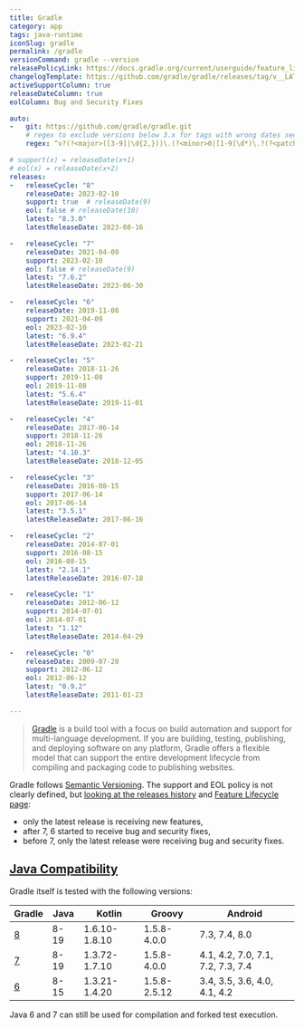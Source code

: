 ```yaml
---
title: Gradle
category: app
tags: java-runtime
iconSlug: gradle
permalink: /gradle
versionCommand: gradle --version
releasePolicyLink: https://docs.gradle.org/current/userguide/feature_lifecycle.html#eol_support
changelogTemplate: https://github.com/gradle/gradle/releases/tag/v__LATEST__
activeSupportColumn: true
releaseDateColumn: true
eolColumn: Bug and Security Fixes

auto:
-   git: https://github.com/gradle/gradle.git
    # regex to exclude versions below 3.x for tags with wrong dates see https://github.com/endoflife-date/endoflife.date/pull/3619
    regex: ^v?(?<major>([3-9]|\d{2,}))\.(?<minor>0|[1-9]\d*)\.?(?<patch>0|[1-9]\d*)?$

# support(x) = releaseDate(x+1)
# eol(x) = releaseDate(x+2)
releases:
-   releaseCycle: "8"
    releaseDate: 2023-02-10
    support: true  # releaseDate(9)
    eol: false # releaseDate(10)
    latest: "8.3.0"
    latestReleaseDate: 2023-08-16

-   releaseCycle: "7"
    releaseDate: 2021-04-09
    support: 2023-02-10
    eol: false # releaseDate(9)
    latest: "7.6.2"
    latestReleaseDate: 2023-06-30

-   releaseCycle: "6"
    releaseDate: 2019-11-08
    support: 2021-04-09
    eol: 2023-02-10
    latest: "6.9.4"
    latestReleaseDate: 2023-02-21

-   releaseCycle: "5"
    releaseDate: 2018-11-26
    support: 2019-11-08
    eol: 2019-11-08
    latest: "5.6.4"
    latestReleaseDate: 2019-11-01

-   releaseCycle: "4"
    releaseDate: 2017-06-14
    support: 2018-11-26
    eol: 2018-11-26
    latest: "4.10.3"
    latestReleaseDate: 2018-12-05

-   releaseCycle: "3"
    releaseDate: 2016-08-15
    support: 2017-06-14
    eol: 2017-06-14
    latest: "3.5.1"
    latestReleaseDate: 2017-06-16

-   releaseCycle: "2"
    releaseDate: 2014-07-01
    support: 2016-08-15
    eol: 2016-08-15
    latest: "2.14.1"
    latestReleaseDate: 2016-07-18

-   releaseCycle: "1"
    releaseDate: 2012-06-12
    support: 2014-07-01
    eol: 2014-07-01
    latest: "1.12"
    latestReleaseDate: 2014-04-29

-   releaseCycle: "0"
    releaseDate: 2009-07-20
    support: 2012-06-12
    eol: 2012-06-12
    latest: "0.9.2"
    latestReleaseDate: 2011-01-23

---
```


> [Gradle](https://gradle.org/) is a build tool with a focus on build automation and support for
> multi-language development. If you are building, testing, publishing, and deploying software on
> any platform, Gradle offers a flexible model that can support the entire development lifecycle
> from compiling and packaging code to publishing websites.

Gradle follows [Semantic Versioning](https://semver.org/). The support and EOL policy is not clearly
defined, but [looking at the releases history](https://gradle.org/releases/) and
[Feature Lifecycle page](https://docs.gradle.org/current/userguide/feature_lifecycle.html#eol_support):

- only the latest release is receiving new features,
- after 7, 6 started to receive bug and security fixes,
- before 7, only the latest release were receiving bug and security fixes.

## [Java Compatibility](https://docs.gradle.org/current/userguide/compatibility.html)

Gradle itself is tested with the following versions:

| Gradle                                                          | Java | Kotlin        | Groovy       | Android                           |
|-----------------------------------------------------------------|------|---------------|--------------|-----------------------------------|
| [8](https://docs.gradle.org/8.0/userguide/compatibility.html)   | 8-19 | 1.6.10-1.8.10 | 1.5.8-4.0.0  | 7.3, 7.4, 8.0                     |
| [7](https://docs.gradle.org/7.6.2/userguide/compatibility.html) | 8-19 | 1.3.72-1.7.10 | 1.5.8-4.0.0  | 4.1, 4.2, 7.0, 7.1, 7.2, 7.3, 7.4 |
| [6](https://docs.gradle.org/6.9.3/userguide/compatibility.html) | 8-15 | 1.3.21-1.4.20 | 1.5.8-2.5.12 | 3.4, 3.5, 3.6, 4.0, 4.1, 4.2      |

Java 6 and 7 can still be used for compilation and forked test execution.
